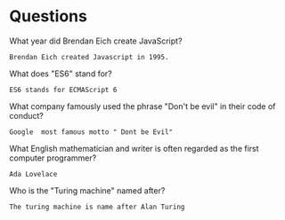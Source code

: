 # Questions

What year did Brendan Eich create JavaScript?

```
Brendan Eich created Javascript in 1995.
```

What does "ES6" stand for?

```
ES6 stands for ECMAScript 6
```

What company famously used the phrase "Don't be evil" in their code of conduct?

```
Google  most famous motto " Dont be Evil"
```

What English mathematician and writer is often regarded as the first computer programmer?

```
Ada Lovelace 
```

Who is the "Turing machine" named after?

```
The turing machine is name after Alan Turing 
```

